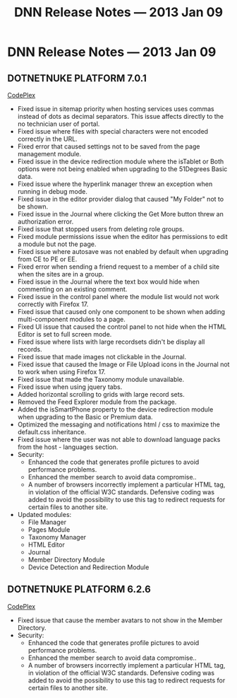 ﻿---
uid: relnotes-2013-jan-09
locale: en
title: DNN Release Notes — 2013 Jan 09
dnnversion: 09.02.00
---

# DNN Release Notes — 2013 Jan 09

## DOTNETNUKE PLATFORM 7.0.1

[CodePlex](https://dotnetnuke.codeplex.com/releases/view/100069)

*   Fixed issue in sitemap priority when hosting services uses commas instead of dots as decimal separators. This issue affects directly to the no technician user of portal.
*   Fixed issue where files with special characters were not encoded correctly in the URL.
*   Fixed error that caused settings not to be saved from the page management module.
*   Fixed issue in the device redirection module where the isTablet or Both options were not being enabled when upgrading to the 51Degrees Basic data.
*   Fixed issue where the hyperlink manager threw an exception when running in debug mode.
*   Fixed issue in the editor provider dialog that caused "My Folder" not to be shown.
*   Fixed issue in the Journal where clicking the Get More button threw an authorization error.
*   Fixed issue that stopped users from deleting role groups.
*   Fixed module permissions issue when the editor has permissions to edit a module but not the page.
*   Fixed issue where autosave was not enabled by default when upgrading from CE to PE or EE.
*   Fixed error when sending a friend request to a member of a child site when the sites are in a group.
*   Fixed issue in the Journal where the text box would hide when commenting on an existing comment.
*   Fixed issue in the control panel where the module list would not work correctly with Firefox 17.
*   Fixed issue that caused only one component to be shown when adding multi-component modules to a page.
*   Fixed UI issue that caused the control panel to not hide when the HTML Editor is set to full screen mode.
*   Fixed issue where lists with large recordsets didn't be display all records.
*   Fixed issue that made images not clickable in the Journal.
*   Fixed issue that caused the Image or File Upload icons in the Journal not to work when using Firefox 17.
*   Fixed issue that made the Taxonomy module unavailable.
*   Fixed issue when using jquery tabs.
*   Added horizontal scrolling to grids with large record sets.
*   Removed the Feed Explorer module from the package.
*   Added the isSmartPhone property to the device redirection module when upgrading to the Basic or Premium data.
*   Optimized the messaging and notifications html / css to maximize the default.css inheritance.
*   Fixed issue where the user was not able to download language packs from the host - languages section.
*   Security:
    *   Enhanced the code that generates profile pictures to avoid performance problems.
    *   Enhanced the member search to avoid data compromise..
    *   A number of browsers incorrectly implement a particular HTML tag, in violation of the official W3C standards. Defensive coding was added to avoid the possibility to use this tag to redirect requests for certain files to another site.
*   Updated modules:
    *   File Manager
    *   Pages Module
    *   Taxonomy Manager
    *   HTML Editor
    *   Journal
    *   Member Directory Module
    *   Device Detection and Redirection Module

## DOTNETNUKE PLATFORM 6.2.6

[CodePlex](https://dotnetnuke.codeplex.com/releases/view/100072)

*   Fixed issue that cause the member avatars to not show in the Member Directory.
*   Security:
    *   Enhanced the code that generates profile pictures to avoid performance problems.
    *   Enhanced the member search to avoid data compromise..
    *   A number of browsers incorrectly implement a particular HTML tag, in violation of the official W3C standards. Defensive coding was added to avoid the possibility to use this tag to redirect requests for certain files to another site.
